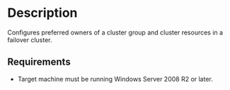 # Description

Configures preferred owners of a cluster group and cluster resources in a failover
cluster.

## Requirements

* Target machine must be running Windows Server 2008 R2 or later.
